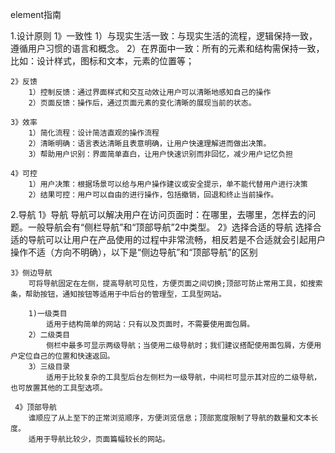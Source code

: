 element指南

1.设计原则
    1》一致性
        1）与现实生活一致：与现实生活的流程，逻辑保持一致，遵循用户习惯的语言和概念。
        2）在界面中一致：所有的元素和结构需保持一致，比如：设计样式，图标和文本，元素的位置等；


    2》反馈
        1）控制反馈：通过界面样式和交互动效让用户可以清晰地感知自己的操作
        2）页面反馈：操作后，通过页面元素的变化清晰的展现当前的状态。

    3》效率
        1）简化流程：设计简洁直观的操作流程
        2）清晰明确：语言表达清晰且表意明确，让用户快速理解进而做出决策。
        3）帮助用户识别：界面简单直白，让用户快速识别而非回忆，减少用户记忆负担

    4》可控
        1）用户决策：根据场景可以给与用户操作建议或安全提示，单不能代替用户进行决策
        2）结果可控：用户可以自由的进行操作，包括撤销，回退和终止当前操作。

2.导航
    1》导航
        导航可以解决用户在访问页面时：在哪里，去哪里，怎样去的问题。一般导航会有“侧栏导航”和“顶部导航”2中类型。
    2》选择合适的导航
        选择合适的导航可以让用户在产品使用的过程中非常流畅，相反若是不合适就会引起用户操作不适（方向不明确），以下是“侧边导航”和“顶部导航”的区别

    3》侧边导航
        可将导航固定在左侧，提高导航可见性，方便页面之间切换;顶部可防止常用工具，如搜索条，帮助按钮，通知按钮等适用于中后台的管理型，工具型网站。
        
        1)一级类目
            适用于结构简单的网站：只有以及页面时，不需要使用面包屑。
        2）二级类目
            侧栏中最多可显示两级导航；当使用二级导航时；我们建议搭配使用面包屑，方便用户定位自己的位置和快速返回。
        3）三级目录
            适用于比较复杂的工具型后台左侧栏为一级导航，中间栏可显示其对应的二级导航，也可放置其他的工具型选项。

     4》顶部导航
        谁顺应了从上至下的正常浏览顺序，方便浏览信息；顶部宽度限制了导航的数量和文本长度。
        适用于导航比较少，页面篇幅较长的网站。